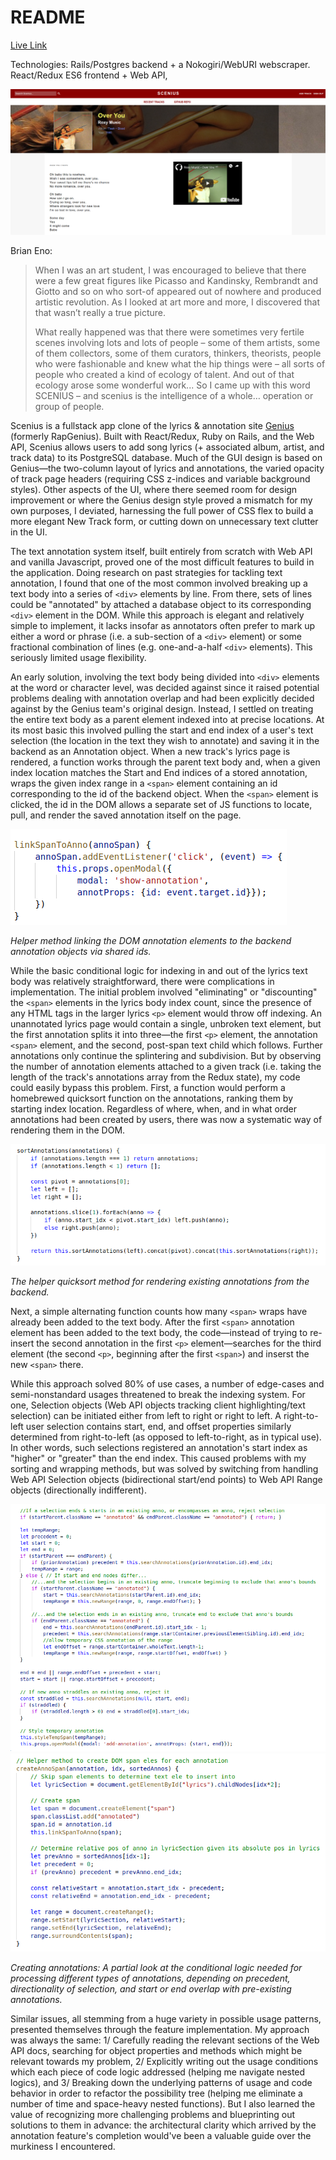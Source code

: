 # README

[Live Link](https://sceniusapp.herokuapp.com)

Technologies: Rails/Postgres backend + a Nokogiri/WebURI webscraper. React/Redux ES6 frontend + Web API,   

![Track Show Page](/ReadMe%20Assets/OverYou.png)

Brian Eno:

>When I was an art student, I was encouraged to believe that there were a few great figures like Picasso and Kandinsky, Rembrandt and Giotto and so on who sort-of appeared out of nowhere and produced artistic revolution. As I looked at art more and more, I discovered that that wasn’t really a true picture.
> 
>What really happened was that there were sometimes very fertile scenes involving lots and lots of people – some of them artists, some of them collectors, some of them curators, thinkers, theorists, people who were fashionable and knew what the hip things were – all sorts of people who created a kind of ecology of talent. And out of that ecology arose some wonderful work... So I came up with this word SCENIUS – and scenius is the intelligence of a whole… operation or group of people.

Scenius is a fullstack app clone of the lyrics & annotation site [Genius](https://genius.com) (formerly RapGenius). Built with React/Redux, Ruby on Rails, and the Web API, Scenius allows users to add song lyrics (+ associated album, artist, and track data) to its PostgreSQL database. Much of the GUI design is based on Genius—the two-column layout of lyrics and annotations, the varied opacity of track page headers (requiring CSS z-indices and variable background styles). Other aspects of the UI,  where there seemed room for design improvement or where the Genius design style proved a mismatch for my own purposes, I deviated, harnessing the full power of CSS flex to build a more elegant New Track form, or cutting down on unnecessary text clutter in the UI.

The text annotation system itself, built entirely from scratch with Web API and vanilla Javascript, proved one of the most difficult features to build in the application. Doing research on past strategies for tackling text annotation, I found that one of the most common involved breaking up a text body into a series of `<div>` elements by line. From there, sets of lines could be "annotated" by attached a database object to its corresponding `<div>` element in the DOM. While this approach is elegant and relatively simple to implement, it lacks insofar as annotators often prefer to mark up either a word or phrase (i.e. a sub-section of a `<div>` element) or some fractional combination of lines (e.g. one-and-a-half `<div>` elements). This seriously limited usage flexibility.

An early solution, involving the text body being divided into `<div>` elements at the word or character level, was decided against since it raised potential problems dealing with annotation overlap and had been explicitly decided against by the Genius team's original design. Instead, I settled on treating the entire text body as a parent element indexed into at precise locations. At its most basic this involved pulling the start and end index of a user's text selection (the location in the text they wish to annotate) and saving it in the backend as an Annotation object. When a new track's lyrics page is rendered, a function works through the parent text body and, when a given index location matches the Start and End indices of a stored annotation, wraps the given index range in a `<span>` element containing an id corresponding to the id of the backend object. When the `<span>` element is clicked, the id in the DOM allows a separate set of JS functions to locate, pull, and render the saved annotation itself on the page.

![linkSpanToAnno](/ReadMe%20Assets/linkSpanToAnno.png)

_Helper method linking the DOM annotation elements to the backend annotation objects via shared ids._

While the basic conditional logic for indexing in and out of the lyrics text body was relatively straightforward, there were complications in implementation. The initial problem involved "eliminating" or "discounting" the `<span>` elements in the lyrics body index count, since the presence of any HTML tags in the larger lyrics `<p>` element would throw off indexing. An unannotated lyrics page would contain a single, unbroken text element, but the first annotation splits it into three—the first `<p>` element, the annotation `<span>` element, and the second, post-span text child which follows. Further annotations only continue the splintering and subdivision. But by observing the number of annotation elements attached to a given track (i.e. taking the length of the track's annotations array from the Redux state), my code could easily bypass this problem. First, a function would perform a homebrewed quicksort function on the annotations, ranking them by starting index location. Regardless of where, when, and in what order annotations had been created by users, there was now a systematic way of rendering them in the DOM. 

![sortAnnotations](/ReadMe%20Assets/sortAnnotations.png)

_The helper quicksort method for rendering existing annotations from the backend._

Next, a simple alternating function counts how many `<span>` wraps have already been added to the text body. After the first `<span>` annotation element has been added to the text body, the code—instead of trying to re-insert the second annotation in the first `<p>` element—searches for the third element (the second `<p>`, beginning after the first `<span>`) and inserst the new `<span>` there.

While this approach solved 80% of use cases, a number of edge-cases and semi-nonstandard usages threatened to break the indexing system. For one, Selection objects (Web API objects tracking client highlighting/text selection) can be initiated either from left to right or right to left. A right-to-left user selection contains start, end, and offset properties similarly determined from right-to-left (as opposed to left-to-right, as in typical use). In other words, such selections registered an annotation's start index as "higher" or "greater" than the end index. This caused problems with my sorting and wrapping methods, but was solved by switching from handling Web API Selection objects (bidirectional start/end points) to Web API Range objects (directionally indifferent). 

![createAnno](/ReadMe%20Assets/createAnno.png) ![createAnnoSpan](/ReadMe%20Assets/createAnnoSpan.png)

_Creating annotations: A partial look at the conditional logic needed for processing different types of annotations, depending on precedent, directionality of selection, and start or end overlap with pre-existing annotations._

Similar issues, all stemming from a huge variety in possible usage patterns, presented themselves through the feature implementation. My approach was always the same: 1/ Carefully reading the relevant sections of the Web API docs, searching for object properties and methods which might be relevant towards my problem, 2/ Explicitly writing out the usage conditions which each piece of code logic addressed (helping me navigate nested logics), and 3/ Breaking down the underlying patterns of usage and code behavior in order to refactor the possibility tree (helping me eliminate a number of time and space-heavy nested functions). But I also learned the value of recognizing more challenging problems and blueprinting out solutions to them in advance: the architectural clarity which arrived by the annotation feature's completion would've been a valuable guide over the murkiness I encountered.
